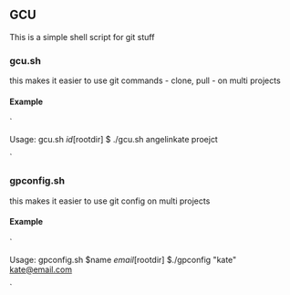## GCU
This is a simple shell script for git stuff

### gcu.sh
this makes it easier to use git commands - clone, pull - on multi projects

#### Example
`

Usage: gcu.sh $id [$rootdir]
$ ./gcu.sh angelinkate proejct

`

### gpconfig.sh

this makes it easier to use git config on multi projects

#### Example
`

Usage: gpconfig.sh $name $email [$rootdir]
$./gpconfig "kate" kate@email.com

` 
